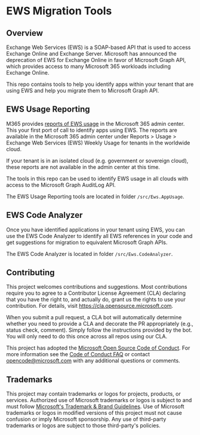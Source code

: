 # EWS Migration Tools

## Overview

Exchange Web Services (EWS) is a SOAP-based API that is used to access Exchange Online and Exchange Server. Microsoft has announced the deprecation of EWS for Exchange Online in favor of Microsoft Graph API, which provides access to many Microsoft 365 workloads including Exchange Online.

This repo contains tools to help you identify apps within your tenant that are using EWS and help you migrate them to Microsoft Graph API.

## EWS Usage Reporting

M365 provides [reports of EWS usage](https://admin.cloud.microsoft/?#/reportsUsage/EWSWeeklyUsage) in the Microsoft 365 admin center. This your first port of call to identify apps using EWS. The reports are available in the Microsoft 365 admin center under Reports > Usage > Exchange Web Services (EWS) Weekly Usage for tenants in the worldwide cloud.

If your tenant is in an isolated cloud (e.g. government or sovereign cloud), these reports are not available in the admin center at this time. 

The tools in this repo can be used to identify EWS usage in all clouds with access to the Microsoft Graph AuditLog API.

The EWS Usage Reporting tools are located in folder `/src/Ews.AppUsage`.

## EWS Code Analyzer

Once you have identified applications in your tenant using EWS, you can use the EWS Code Analyzer to identify all EWS references in your code and get suggestions for migration to equivalent Microsoft Graph APIs.

The EWS Code Analyzer is located in folder `/src/Ews.CodeAnalyzer`.

## Contributing

This project welcomes contributions and suggestions.  Most contributions require you to agree to a
Contributor License Agreement (CLA) declaring that you have the right to, and actually do, grant us
the rights to use your contribution. For details, visit https://cla.opensource.microsoft.com.

When you submit a pull request, a CLA bot will automatically determine whether you need to provide
a CLA and decorate the PR appropriately (e.g., status check, comment). Simply follow the instructions
provided by the bot. You will only need to do this once across all repos using our CLA.

This project has adopted the [Microsoft Open Source Code of Conduct](https://opensource.microsoft.com/codeofconduct/).
For more information see the [Code of Conduct FAQ](https://opensource.microsoft.com/codeofconduct/faq/) or
contact [opencode@microsoft.com](mailto:opencode@microsoft.com) with any additional questions or comments.

## Trademarks

This project may contain trademarks or logos for projects, products, or services. Authorized use of Microsoft 
trademarks or logos is subject to and must follow 
[Microsoft's Trademark & Brand Guidelines](https://www.microsoft.com/en-us/legal/intellectualproperty/trademarks/usage/general).
Use of Microsoft trademarks or logos in modified versions of this project must not cause confusion or imply Microsoft sponsorship.
Any use of third-party trademarks or logos are subject to those third-party's policies.
